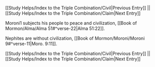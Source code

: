 [[Study Helps/Index to the Triple Combination/Civil|Previous Entry]]  ||  [[Study Helps/Index to the Triple Combination/Claim|Next Entry]]

 Moroni1 subjects his people to peace and civilization, [[Book of Mormon/Alma/Alma 51#^verse-22|Alma 51:22]].

 Nephites are without civilization, [[Book of Mormon/Moroni/Moroni 9#^verse-11|Moro. 9:11]].

[[Study Helps/Index to the Triple Combination/Civil|Previous Entry]]  ||  [[Study Helps/Index to the Triple Combination/Claim|Next Entry]]